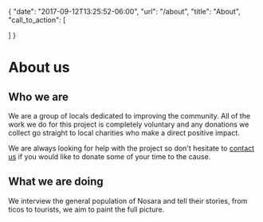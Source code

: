 {
  "date": "2017-09-12T13:25:52-06:00",
  "url": "/about",
  "title": "About",
  "call_to_action": [

  ]
}
# About us

## Who we are

We are a group of locals dedicated to improving the community. All of the work we do for this project is completely voluntary and any donations we collect go straight to local charities who make a direct positive impact.

We are always looking for help with the project so don't hesitate to <a href="/volunteer">contact us</a> if you would like to donate some of your time to the cause.

## What we are doing

We interview the general population of Nosara and tell their stories, from ticos to tourists, we aim to paint the full picture.